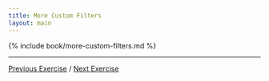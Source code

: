 ```yaml
---
title: More Custom Filters
layout: main
---
```


{% include book/more-custom-filters.md %}

---

[Previous Exercise](ex15.html) / [Next Exercise](ex17.html)